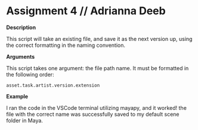 # Assignment 4 // Adrianna Deeb

**Description**

This script will take an existing file, and save it as the next version up, using the correct formatting in the naming convention.


**Arguments**

This script takes one argument: the file path name. It must be formatted in the following order:

``` asset.task.artist.version.extension ```


**Example**

I ran the code in the VSCode terminal utilizing mayapy, and it worked! the file with the correct name was successfully saved to my default scene folder in Maya.


